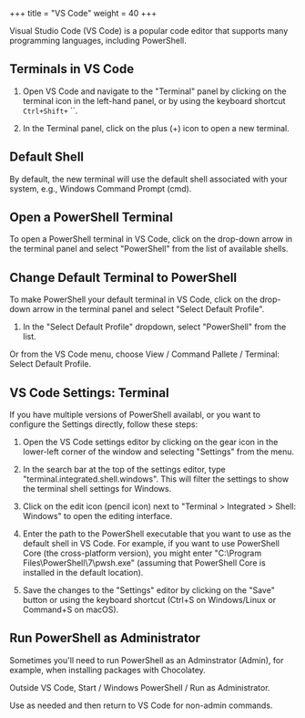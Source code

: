 +++
title = "VS Code"
weight = 40
+++

Visual Studio Code (VS Code) is a popular code editor that supports many programming languages, including PowerShell. 


## Terminals in VS Code

1. Open VS Code and navigate to the "Terminal" panel by clicking on the terminal icon in the left-hand panel, or by using the keyboard shortcut `Ctrl+Shift+` ``.

2. In the Terminal panel, click on the plus (+) icon to open a new terminal.


## Default Shell

By default, the new terminal will use the default shell associated with your system, e.g., Windows Command Prompt (cmd).

## Open a PowerShell Terminal

To open a PowerShell terminal in VS Code, click on the drop-down arrow in the terminal panel and select "PowerShell" from the list of available shells.


## Change Default Terminal to PowerShell

To make PowerShell your default terminal in VS Code, click on the drop-down arrow in the terminal panel and select "Select Default Profile".

1. In the "Select Default Profile" dropdown, select "PowerShell" from the list.

Or from the VS Code menu, choose View / Command Pallete / Terminal: Select Default Profile. 

## VS Code Settings: Terminal

If you have multiple versions of PowerShell availabl, or you want to configure the Settings directly, follow these steps:

1. Open the VS Code settings editor by clicking on the gear icon in the lower-left corner of the window and selecting "Settings" from the menu.

2. In the search bar at the top of the settings editor, type "terminal.integrated.shell.windows". This will filter the settings to show the terminal shell settings for Windows.

3. Click on the edit icon (pencil icon) next to "Terminal > Integrated > Shell: Windows" to open the editing interface.

4. Enter the path to the PowerShell executable that you want to use as the default shell in VS Code. For example, if you want to use PowerShell Core (the cross-platform version), you might enter "C:\Program Files\PowerShell\7\pwsh.exe" (assuming that PowerShell Core is installed in the default location).

5. Save the changes to the "Settings" editor by clicking on the "Save" button or using the keyboard shortcut (Ctrl+S on Windows/Linux or Command+S on macOS).

## Run PowerShell as Administrator

Sometimes you'll need to run PowerShell as an Adminstrator (Admin), 
for example, when installing packages with Chocolatey. 

Outside VS Code, Start / Windows PowerShell / Run as Administrator. 

Use as needed and then return to VS Code for non-admin commands. 